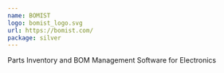 ```yaml
---
name: BOMIST
logo: bomist_logo.svg
url: https://bomist.com/
package: silver
---
```

Parts Inventory and BOM Management Software for Electronics
